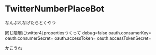 # TwitterNumberPlaceBot
なんぷれなげたらとくやつ

同じ階層にtwitter4j.propertiesつくって
debug=false
oauth.consumerKey=
oauth.consumerSecret=
oauth.accessToken=
oauth.accessTokenSecret=

かこうね

